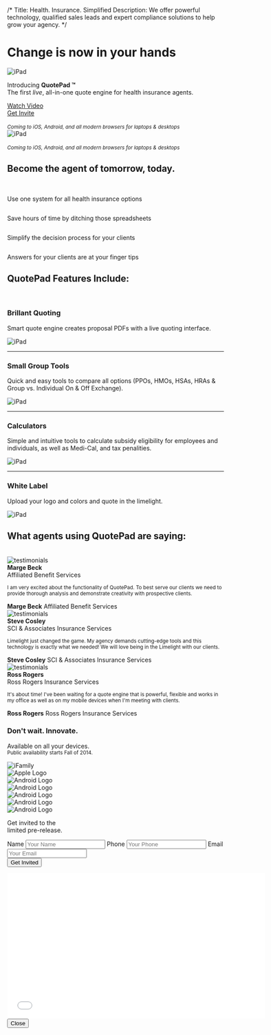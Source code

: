 /*
Title: Health. Insurance. Simplified
Description: We offer powerful technology, qualified sales leads and expert compliance solutions to help grow your agency.
*/

<!-- START: Jumbotron -->
<div class="jumbotron bg-ll-gray-light">
	<div class="container">
		<div class="row">
			<div class="col-sm-12 col-md-6 col-lg-5">
				<h1>Change is now in your hands</h1>
				<div class="row visible-xs visible-sm handheld-mb">
					<div class="col-xs-12">
						<img src="themes/flat-ui/images/ifamily.png" class="img-responsive center-block" alt="iPad">
					</div>
				</div>
				<p class="lead">Introducing <strong>QuotePad &trade;</strong>  <br>The first <em>live</em>, all-in-one quote engine for health insurance agents.</p>
				<div class="row">
					<div class="col-sm-6 handheld-mb">
						<a href="#" class="btn btn-hg btn-success btn-embossed btn-block" data-toggle="modal" data-target="#myModal">Watch Video <span class="fui-triangle-right-large"></span></a>
					</div>
					<div class="col-sm-6">
						<a href="#signup" class="btn btn-hg btn-warning btn-embossed btn-block">Get Invite <span class="fui-triangle-down"></span></a>
					</div>
					<div class="col-xs-12 hidden-md">
						<br><small><em>Coming to iOS, Android, and all modern browsers for laptops &amp; desktops</em></small>
					</div>
				</div>
			</div>
			<div class="col-md-6 col-lg-7 hidden-xs hidden-sm">
				<img src="themes/flat-ui/images/ifamily.png" class="img-responsive center-block" alt="iPad">
				<div class="row visible-md">
					<div class="col-xs-12 text-right">
						<br><small><em>Coming to iOS, Android, and all modern browsers for laptops &amp; desktops</em></small>
					</div>
				</div>
			</div>
		</div>
	</div>
</div>

<!-- START: Benefits -->
<section id="benefits" class="text-center">
	<div class="container">
		<div class="row">
			<h2>Become the agent of tomorrow, today.</h2>
			<br>
			<div class="col-sm-6 col-md-3">
				<img src="themes/flat-ui/images/icons/medal.svg" class="img-responsive center-block" alt=""><br>
				<p class="lead">Use one system for all health insurance options</p>
			</div>
			<div class="col-sm-6 col-md-3">
				<img src="themes/flat-ui/images/icons/clocks.svg" class="img-responsive center-block" alt=""><br>
				<p class="lead">Save hours of time by ditching those spreadsheets</p>
			</div>
			<div class="col-sm-6 col-md-3">
				<img src="themes/flat-ui/images/icons/goal.svg" class="img-responsive center-block" alt=""><br>
				<p class="lead">Simplify the decision process for your clients</p>
			</div>
			<div class="col-sm-6 col-md-3">
				<img src="themes/flat-ui/images/icons/bulb.svg" class="img-responsive center-block" alt=""><br>
				<p class="lead">Answers for your clients are at your finger tips</p>
			</div>
		</div>
	</div>
</section>

<!-- START: features -->
<section id="simple-quote" class="feature ipad">
	<div class="container">
		<h1 class="text-center">QuotePad Features Include:</h1>
		<br>
		<div class="row">
			<div class="col-sm-6 va-parent">
				<div class="va-wrapper">
					<div class="va-inner">
						<h3 class="text-success">Brillant Quoting</h3>
						<p class="lead">Smart quote engine creates proposal PDFs with a live quoting interface.</p>
					</div>
				</div>
			</div>
			<div class="col-sm-6">
				<img src="themes/flat-ui/images/ipad-horizontal.svg" class="img-responsive" alt="iPad">
			</div>
		</div>
	</div>
</section>

<hr class="tilt tilt-up">

<section id="group-tools" class="feature macbook">
	<div class="container">
		<div class="row">
			<div class="col-sm-6 col-sm-push-6 va-parent">
				<div class="va-wrapper">
					<div class="va-inner">
						<h3 class="text-success">Small Group Tools</h3>
						<p class="lead">Quick and easy tools to compare all options (PPOs, HMOs, HSAs, HRAs & Group vs. Individual On & Off Exchange).</p>
					</div>
				</div>
			</div>
			<div class="col-sm-6 col-sm-pull-6">
				<img src="themes/flat-ui/images/macbook.svg" class="img-responsive" alt="iPad">
			</div>
		</div>
	</div>
</section>

<hr class="tilt tilt-down">

<section id="calculators" class="feature iphone">
	<div class="container">
		<div class="row">
			<div class="col-sm-6 col-md-offset-2 va-parent">
				<div class="va-wrapper">
					<div class="va-inner">
						<h3 class="text-success">Calculators</h3>
						<p class="lead">Simple and intuitive tools to calculate subsidy eligibility for employees and individuals, as well as Medi-Cal, and tax penalities.</p>
					</div>
				</div>
			</div>
			<div class="col-sm-4 col-sm-offset-1 col-md-2">
				<img src="themes/flat-ui/images/iphone.svg" class="img-responsive" alt="iPad">
			</div>
		</div>
	</div>
</section>

<hr class="tilt tilt-up">

<section id="white-label" class="feature ipad">
	<div class="container">
		<div class="row">
			<div class="col-sm-6 col-sm-push-6 va-parent">
				<div class="va-wrapper">
					<div class="va-inner">
						<h3 class="text-success">White Label</h3>
						<p class="lead">Upload your logo and colors and quote in the limelight.</p>
					</div>
				</div>
			</div>
			<div class="col-sm-6 col-sm-pull-6">
				<img src="themes/flat-ui/images/ipad-horizontal.svg" class="img-responsive" alt="iPad">
			</div>
		</div>
	</div>
</section>

<!-- START: Testimonies -->
<section id="testimonials">
	<div class="container">
		<h2 class="text-center">What agents using QuotePad are saying:</h2>
		<br>
		<div class="row">
			<div class="col-sm-12 col-md-4 quote handheld-mb">
				<div class="row">
					<div class="col-xs-4 col-sm-2 col-md-4">
						<div class="quote-headshot">
							<img src="themes/flat-ui/images/jason.jpg" class="img-responsive img-circle" alt="testimonials">	
						</div>
						<div class="quote-cite text-center hidden-sm">
							<div class="name"><strong>Marge Beck</strong></div>
							<div class="company">Affiliated Benefit Services</div>
						</div>
					</div>
					<div class="col-xs-8 col-sm-10 col-md-8">
						<div class="quote-triangle"></div>
						<div class="quote-quote">
							<p><small>I am very excited about the functionality of QuotePad. To best serve our clients we need to provide thorough analysis and demonstrate creativity with prospective clients.</small></p>
						</div>
						<div class="quote-cite text-right visible-sm">
							<span class="name"><strong>Marge Beck</strong></span>
							<span class="company">Affiliated Benefit Services</span>
						</div>
					</div>
				</div>
			</div>
			<div class="col-sm-12 col-md-4 quote handheld-mb">
				<div class="row">
					<div class="col-xs-4 col-sm-2 col-md-4">
						<div class="quote-headshot">
							<img src="themes/flat-ui/images/garrett.jpg" class="img-responsive img-circle" alt="testimonials">	
						</div>
						<div class="quote-cite text-center hidden-sm">
							<div class="name"><strong>Steve Cosley</strong></div>
							<div class="company">SCI & Associates Insurance Services</div>
						</div>
					</div>
					<div class="col-xs-8 col-sm-10 col-md-8">
						<div class="quote-triangle"></div>
						<div class="quote-quote">
							<p><small>Limelight just changed the game. My agency demands cutting-edge tools and this technology is exactly what we needed! We will love being in the Limelight with our clients.</small></p>
						</div>
						<div class="quote-cite text-right visible-sm">
							<span class="name"><strong>Steve Cosley</strong></span>
							<span class="company">SCI & Associates Insurance Services</span>
						</div>
					</div>
				</div>
			</div>
			<div class="col-sm-12 col-md-4 quote handheld-mb">
				<div class="row">
					<div class="col-xs-4 col-sm-2 col-md-4">
						<div class="quote-headshot">
							<img src="themes/flat-ui/images/michael.jpg" class="img-responsive img-circle" alt="testimonials">	
						</div>
						<div class="quote-cite text-center hidden-sm">
							<div class="name"><strong>Ross Rogers</strong></div>
							<div class="company">Ross Rogers Insurance Services</div>
						</div>
					</div>
					<div class="col-xs-8 col-sm-10 col-md-8">
						<div class="quote-triangle"></div>
						<div class="quote-quote">
							<p><small>It's about time! I've been waiting for a quote engine that is powerful, flexible and works in my office as well as on my mobile devices when I'm meeting with clients.</small></p>
						</div>
						<div class="quote-cite text-right visible-sm">
							<span class="name"><strong>Ross Rogers</strong></span>
							<span class="company">Ross Rogers Insurance Services</span>
						</div>
					</div>
				</div>
			</div>
		</div>
	</div>
</section>

<!-- START: Call to action -->
<div id="signup" class="anchor"></div>
<section id="sign-up" class="text-center bg-ll-blue-steel">
	<div class="container">
		<h3>Don't wait.  Innovate.</h3>
		<div class="row">
			<div class="col-sm-12 col-md-6 handheld-mb">
				<p class="lead">Available on all your devices. <br>
					<small>Public availability starts Fall of 2014.</small></p>
				<img src="themes/flat-ui/images/ifamily.svg" class="img-responsive" alt="iFamily"> <br>
				<div class="row brand-icons">
					<div class="col-xs-2 frame">
						<div class="brand-icon">
							<img src="themes/flat-ui/images/Apple_logo_black.svg" class="img-responsive" alt="Apple Logo">
						</div>
					</div>
					<div class="col-xs-2 frame">
						<div class="brand-icon">
							<img src="themes/flat-ui/images/Android_Robot.svg" class="img-responsive" alt="Android Logo">
						</div>
					</div>
					<div class="col-xs-2 frame">
						<div class="brand-icon">
							<img src="themes/flat-ui/images/Chrome.svg" class="img-responsive" alt="Android Logo">
						</div>
					</div>
					<div class="col-xs-2 frame">
						<div class="brand-icon">
							<img src="themes/flat-ui/images/Safari.svg" class="img-responsive" alt="Android Logo">
						</div>
					</div>
					<div class="col-xs-2 frame">
						<div class="brand-icon">
							<img src="themes/flat-ui/images/ie.svg" class="img-responsive" alt="Android Logo">
						</div>
					</div>
					<div class="col-xs-2 frame">
						<div class="brand-icon">
							<img src="themes/flat-ui/images/Firefox.svg" class="img-responsive" alt="Android Logo">
						</div>
					</div>
				</div>
			</div>
			<div class="col-sm-8 col-sm-offset-2 col-md-5 col-md-offset-1">
				<p class="lead">Get invited to the <br> limited pre-release.</p>
				<form action="" class="sign-up">
					<div class="form-group">
						<label for="Name" class="sr-only">Name</label>
						<input type="email" class="form-control input-hg no-bottom-radius" id="Name" placeholder="Your Name">
						<label for="phone" class="sr-only">Phone</label>
						<input type="phone" class="form-control input-hg no-radius" id="phone" placeholder="Your Phone">
						<label for="email" class="sr-only">Email</label>
						<input type="email" class="form-control input-hg no-top-radius" id="email" placeholder="Your Email">
					</div>
					<button type="submit" class="btn btn-hg btn-warning btn-embossed btn-block">Get Invited</button>
				</form>
			</div>
		</div>
	</div>
</section>

<!-- Modal -->
<div class="modal fade" id="myModal" tabindex="-1" role="dialog" aria-labelledby="myModalLabel" aria-hidden="true">
	<div class="modal-dialog">
		<div class="modal-content">
			<div class="modal-body">
				<div class="video-container">
					<iframe src="//player.vimeo.com/video/88558047?title=0&amp;byline=0&amp;portrait=0&amp;color=e3e3e3" width="600" height="338" frameborder="0" webkitallowfullscreen mozallowfullscreen allowfullscreen></iframe>
				</div>
			</div>
			<div class="modal-footer">
				<button type="button" class="btn btn-default" data-dismiss="modal">Close</button>
			</div>
		</div>
	</div>
</div>
